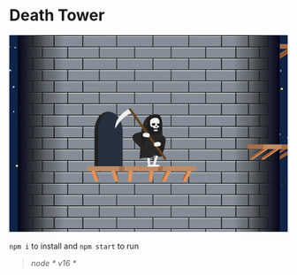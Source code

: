 # Death Tower

![Death Tower](./image.png)

`npm i` to install and `npm start` to run

> _node * v16 *_
